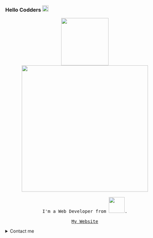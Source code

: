### Hello Codders <img src="https://raw.githubusercontent.com/iampavangandhi/iampavangandhi/master/gifs/Hi.gif" width="20px">

<p align="center">
  <img src="https://logos.textgiraffe.com/logos/logo-name/26266952-designstyle-tools-m.png" width="150px"> <br>
  <img src="https://logos.textgiraffe.com/logos/logo-name/vivek-designstyle-boots-m.png" width="400px">
  <br><br>
  <samp>I'm a Web Developer from  <img src="https://www.seekpng.com/png/full/250-2508510_india-png-transparent-clip-art-image-india-text.png" width="50px">.
         <br><br> <a href="https://vivekpal.vercel.app/">My Website</a>
    <details>
      <summary>Contact me</summary>
      <ul>
          <li><a href="mailto:31vivekpal@gmail.com">Send an Email</a></li>
          <li><a href="https://codepen.io/vivekpal/">Codepen</a></li>
          <li><a href="https://instagram.com/vivekthinks/">Follow me on Instagram</a></li>
         <li><a href="https://www.linkedin.com/in/vivekpal1/">Linkedin</a></li>
        <li><a href="https://www.twitter.com/vivekpal_/">Twitter</a></li>
    </ul>
  </details>
          
  </samp>
  <be>
  
